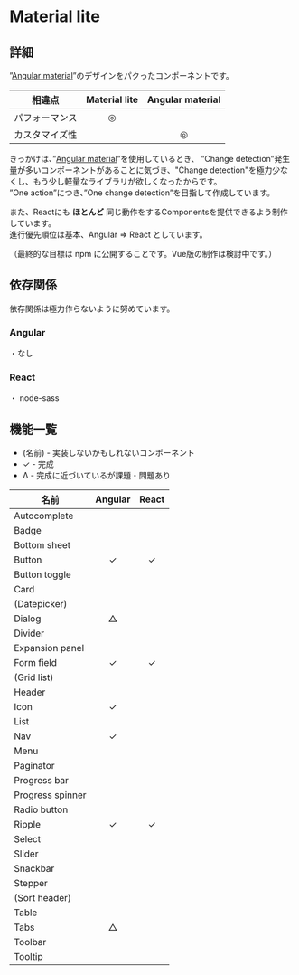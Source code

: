 # Material lite


## 詳細

”[Angular material](https://material.angular.io/)”のデザインをパクったコンポーネントです。
<br>

| 相違点 | Material lite | Angular material |
| :-: | :-: | :-: |
| パフォーマンス | ◎ |   |
| カスタマイズ性 |    | ◎ |

きっかけは、”[Angular material](https://material.angular.io/)”を使用しているとき、
”Change detection”発生量が多いコンポーネントがあることに気づき、"Change detection"を極力少なくし、もう少し軽量なライブラリが欲しくなったからです。<br>
”One action”につき、”One change detection”を目指して作成しています。

また、Reactにも **ほとんど** 同じ動作をするComponentsを提供できるよう制作しています。<br>
進行優先順位は基本、Angular => React としています。 

（最終的な目標は npm に公開することです。Vue版の制作は検討中です。）



## 依存関係

依存関係は極力作らないように努めています。

### Angular
・なし

### React
・ node-sass


## 機能一覧

- (名前) - 実装しないかもしれないコンポーネント
- ✓ - 完成
- Δ - 完成に近づいているが課題・問題あり

| 名前 | Angular | React |
| --- | :-: | :-: |
| Autocomplete     |   |   |
| Badge            |   |   |
| Bottom sheet     |   |   |
| Button           | ✓ | ✓ |
| Button toggle    |   |   |
| Card             |   |   |
| (Datepicker)     |   |   |
| Dialog           | △ |   |
| Divider          |   |   |
| Expansion panel  |   |   |
| Form field       | ✓ | ✓ |
| (Grid list)      |   |   |
| Header           |   |   |
| Icon             | ✓ |   |
| List             |   |   |
| Nav              | ✓ |   |
| Menu             |   |   |
| Paginator        |   |   |
| Progress bar     |   |   |
| Progress spinner |   |   |
| Radio button     |   |   |
| Ripple           | ✓ | ✓ |
| Select           |   |   |
| Slider           |   |   |
| Snackbar         |   |   |
| Stepper          |   |   |
| (Sort header)    |   |   |
| Table            |   |   |
| Tabs             | △ |   |
| Toolbar          |   |   |
| Tooltip          |   |   |
